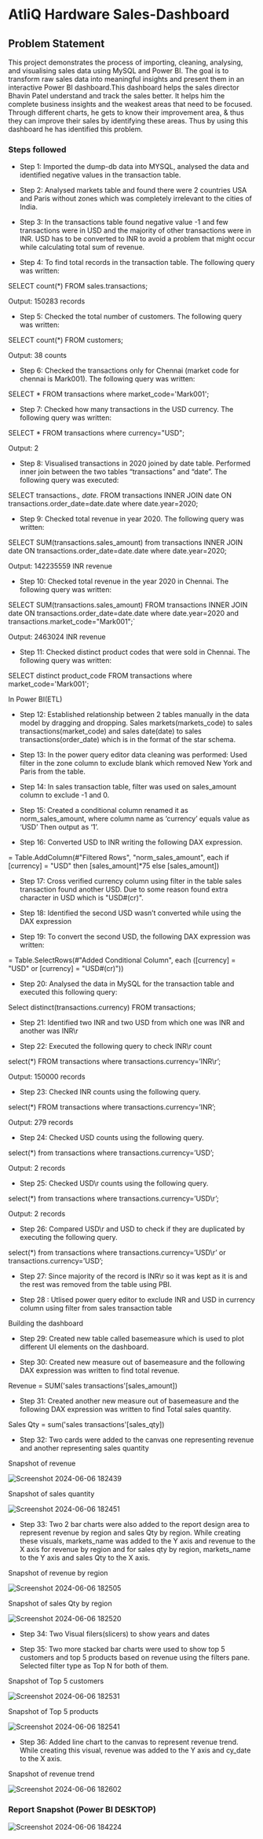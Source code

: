 # AtliQ Hardware Sales-Dashboard


## Problem Statement

This project demonstrates the process of importing, cleaning, analysing, and visualising sales data using MySQL and Power BI. The goal is to transform raw sales data into meaningful insights and present them in an interactive Power BI dashboard.This dashboard helps the sales director Bhavin Patel understand and track the sales better. It helps him the complete business insights and the weakest areas that need to be focused. Through different charts, he gets to know their improvement area, & thus they can improve their sales by identifying these areas. Thus by using this dashboard he has identified this problem. 

### Steps followed 

- Step 1: Imported the dump-db data into MYSQL, analysed the data and identified negative values in the transaction table. 

- Step 2: Analysed markets table and found there were 2 countries USA and Paris without zones which was completely irrelevant to the cities of India.

- Step 3: In the transactions table found negative value -1 and few transactions were in USD and the majority of other transactions were in INR. USD has to be converted to INR to avoid a problem that might occur while calculating total sum of revenue.

- Step 4: To find total records in the transaction table. The following query was written:
  
SELECT count(*) FROM sales.transactions;

Output: 150283 records

- Step 5: Checked the total number of customers. The following query was written:
  
SELECT count(*) FROM customers;

Output: 38 counts

- Step 6: Checked the transactions only for Chennai (market code for chennai is Mark001). The following query was written:
  
SELECT * FROM transactions where market_code='Mark001';

- Step 7: Checked how many transactions in the USD currency. The following query was written:
  
SELECT * FROM transactions where currency="USD";

Output: 2
  
- Step 8: Visualised transactions in 2020 joined by date table. Performed inner join between the two tables “transactions” and “date”. The following query was executed:
   
SELECT transactions.*, date.* FROM transactions INNER JOIN date ON transactions.order_date=date.date where date.year=2020;

- Step 9: Checked total revenue in year 2020. The following query was written:
  
SELECT SUM(transactions.sales_amount) from transactions INNER JOIN date ON transactions.order_date=date.date where date.year=2020;

Output: 142235559 INR revenue

- Step 10: Checked total revenue in the year 2020 in Chennai. The following query was written:
  
SELECT SUM(transactions.sales_amount) FROM transactions INNER JOIN date ON transactions.order_date=date.date where date.year=2020 and transactions.market_code="Mark001";`

Output: 2463024 INR revenue

- Step 11: Checked distinct product codes that were sold in Chennai. The following query was written:
  
SELECT distinct product_code FROM transactions where market_code='Mark001';

In Power BI(ETL)

- Step 12: Established relationship between 2 tables manually in the data model by dragging and dropping. Sales markets(markets_code) to sales transactions(market_code) and sales date(date) to sales transactions(order_date) which is in the format of the star schema.

- Step 13: In the power query editor data cleaning was performed:
Used filter in the zone column to exclude blank which removed New York and Paris from the table.

- Step 14: In sales transaction table, filter was used on sales_amount column to exclude -1 and 0.

- Step 15: Created a conditional column renamed it as norm_sales_amount, where column name as ‘currency’ equals value as ‘USD’ Then output as ‘1’.

- Step 16: Converted USD to INR writing the following DAX expression.
  
= Table.AddColumn(#"Filtered Rows", "norm_sales_amount", each if [currency] = "USD" then [sales_amount]*75 else [sales_amount])

- Step 17: Cross verified currency column using filter in the table sales transaction found another USD. Due to some reason found extra character in USD which is "USD#(cr)".

- Step 18: Identified the second USD wasn’t converted while using the DAX expression

- Step 19: To convert the second USD, the following DAX expression was written:
  
= Table.SelectRows(#"Added Conditional Column", each ([currency] = "USD" or [currency] = "USD#(cr)"))

- Step 20: Analysed the data in MySQL for the transaction table and executed this following query:
  
Select distinct(transactions.currency) FROM transactions;

- Step 21: Identified two INR and two USD from which one was INR and another was INR\r

- Step 22: Executed the following query to check INR\r count
  
select(*) FROM transactions where transactions.currency=’INR\r’;

Output: 150000 records 

- Step 23: Checked INR counts using the following query.
  
select(*) FROM transactions where transactions.currency=’INR’;

Output: 279 records

- Step 24: Checked USD counts using the following query.
  
select(*) from transactions where transactions.currency=’USD’;

Output: 2 records

- Step 25: Checked USD\r counts using the following query.
  
select(*) from transactions where transactions.currency=’USD\r’;

Output: 2 records

- Step 26: Compared USD\r and USD to check if they are duplicated by executing the following query.
  
select(*) from transactions where transactions.currency=’USD\r’ or transactions.currency=’USD’;

- Step 27: Since majority of the record is INR\r so it was kept as it is and the rest was removed from the table using PBI.

- Step 28 : Utlised power query editor to exclude INR and USD in currency column using filter from sales transaction table  


Building the dashboard

- Step 29: Created new table called basemeasure which is used to plot different UI elements on the dashboard.

- Step 30: Created new measure out of basemeasure and the following DAX expression was written to find total revenue.
  
Revenue = SUM('sales transactions'[sales_amount])

- Step 31: Created another new measure out of basemeasure and the following DAX expression was written to find Total sales quantity.
  
Sales Qty = sum('sales transactions'[sales_qty])

- Step 32: Two cards were added to the canvas one representing revenue and another representing sales quantity
  
Snapshot of revenue

![Screenshot 2024-06-06 182439](https://github.com/AzeemArjunan/Sales-Insight-PBI/assets/171835611/d1093113-7d8c-459d-85c6-1cd0583f917c)

Snapshot of sales quantity

![Screenshot 2024-06-06 182451](https://github.com/AzeemArjunan/Sales-Insight-PBI/assets/171835611/3606dd3d-152a-4501-bd14-eb3e9dbded8d)


- Step 33: Two 2 bar charts were also added to the report design area to represent revenue by region and sales Qty by region. While creating these visuals, markets_name was added to the Y axis and revenue to the X axis for revenue by region and for sales qty by region, markets_name to the Y axis and sales Qty to the X axis.

Snapshot of revenue by region

![Screenshot 2024-06-06 182505](https://github.com/AzeemArjunan/Sales-Insight-PBI/assets/171835611/a52adde8-e5f3-49a3-a259-6aebe7860106)

Snapshot of sales Qty by region

![Screenshot 2024-06-06 182520](https://github.com/AzeemArjunan/Sales-Insight-PBI/assets/171835611/a994f11d-c747-4e27-be3b-4d19013992fd)

- Step 34: Two Visual filers(slicers) to show years and dates 

- Step 35: Two more stacked bar charts were used to show top 5 customers and top 5 products based on revenue using the filters pane. Selected filter type as Top N for both of them.

Snapshot of Top 5 customers

![Screenshot 2024-06-06 182531](https://github.com/AzeemArjunan/Sales-Insight-PBI/assets/171835611/36786c76-50ad-4ed5-bec2-ad0b8fe06c76)

Snapshot of Top 5 products

![Screenshot 2024-06-06 182541](https://github.com/AzeemArjunan/Sales-Insight-PBI/assets/171835611/fdc96341-dc1b-446f-ba74-c338d57815a2)

- Step 36: Added line chart to the canvas to represent revenue trend. While creating this visual, revenue was added to the Y axis and cy_date to the X axis.

Snapshot of revenue trend

![Screenshot 2024-06-06 182602](https://github.com/AzeemArjunan/Sales-Insight-PBI/assets/171835611/6f02d160-4139-4909-8695-133daac59bcf)


### Report Snapshot (Power BI DESKTOP)

![Screenshot 2024-06-06 184224](https://github.com/AzeemArjunan/Sales-Insight-PBI/assets/171835611/174a4a30-95bb-4538-8fa6-861b47be1eb9)

